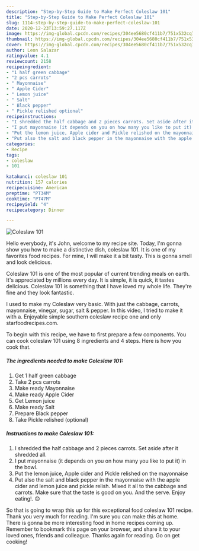```yaml
---
description: "Step-by-Step Guide to Make Perfect Coleslaw 101"
title: "Step-by-Step Guide to Make Perfect Coleslaw 101"
slug: 1114-step-by-step-guide-to-make-perfect-coleslaw-101
date: 2020-12-23T13:59:27.117Z
image: https://img-global.cpcdn.com/recipes/304ee5680cf411b7/751x532cq70/coleslaw-101-recipe-main-photo.jpg
thumbnail: https://img-global.cpcdn.com/recipes/304ee5680cf411b7/751x532cq70/coleslaw-101-recipe-main-photo.jpg
cover: https://img-global.cpcdn.com/recipes/304ee5680cf411b7/751x532cq70/coleslaw-101-recipe-main-photo.jpg
author: Leon Salazar
ratingvalue: 4.1
reviewcount: 2158
recipeingredient:
- "1 half green cabbage"
- "2 pcs carrots"
- " Mayonnaise"
- " Apple Cider"
- " Lemon juice"
- " Salt"
- " Black pepper"
- " Pickle relished optional"
recipeinstructions:
- "I shredded the half cabbage and 2 pieces carrots. Set aside after it shredded all."
- "I put mayonnaise (it depends on you on how many you like to put it) in the bowl."
- "Put the lemon juice, Apple cider and Pickle relished on the mayonnaise"
- "Put also the salt and black pepper in the mayonnaise with the apple cider and lemon juice and pickle relish. Mixed it all to the cabbage and carrots. Make sure that the taste is good on you. And the serve. Enjoy eating!. 😊"
categories:
- Recipe
tags:
- coleslaw
- 101

katakunci: coleslaw 101 
nutrition: 157 calories
recipecuisine: American
preptime: "PT34M"
cooktime: "PT47M"
recipeyield: "4"
recipecategory: Dinner

---
```



![Coleslaw 101](https://img-global.cpcdn.com/recipes/304ee5680cf411b7/751x532cq70/coleslaw-101-recipe-main-photo.jpg)

Hello everybody, it's John, welcome to my recipe site. Today, I'm gonna show you how to make a distinctive dish, coleslaw 101. It is one of my favorites food recipes. For mine, I will make it a bit tasty. This is gonna smell and look delicious.

Coleslaw 101 is one of the most popular of current trending meals on earth. It's appreciated by millions every day. It is simple, it is quick, it tastes delicious. Coleslaw 101 is something that I have loved my whole life. They're fine and they look fantastic.

I used to make my Coleslaw very basic. With just the cabbage, carrots, mayonnaise, vinegar, sugar, salt &amp; pepper. In this video, I tried to make it with a. Enjoyable simple southern coleslaw recipe one and only starfoodrecipes.com.


To begin with this recipe, we have to first prepare a few components. You can cook coleslaw 101 using 8 ingredients and 4 steps. Here is how you cook that.

<!--inarticleads1-->

##### The ingredients needed to make Coleslaw 101:

1. Get 1 half green cabbage
1. Take 2 pcs carrots
1. Make ready  Mayonnaise
1. Make ready  Apple Cider
1. Get  Lemon juice
1. Make ready  Salt
1. Prepare  Black pepper
1. Take  Pickle relished (optional)




<!--inarticleads2-->

##### Instructions to make Coleslaw 101:

1. I shredded the half cabbage and 2 pieces carrots. Set aside after it shredded all.
1. I put mayonnaise (it depends on you on how many you like to put it) in the bowl.
1. Put the lemon juice, Apple cider and Pickle relished on the mayonnaise
1. Put also the salt and black pepper in the mayonnaise with the apple cider and lemon juice and pickle relish. Mixed it all to the cabbage and carrots. Make sure that the taste is good on you. And the serve. Enjoy eating!. 😊




So that is going to wrap this up for this exceptional food coleslaw 101 recipe. Thank you very much for reading. I'm sure you can make this at home. There is gonna be more interesting food in home recipes coming up. Remember to bookmark this page on your browser, and share it to your loved ones, friends and colleague. Thanks again for reading. Go on get cooking!
